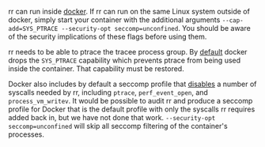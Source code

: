 rr can run inside [docker](https://www.docker.com/). If rr can run on the same Linux system outside of docker, simply start your container with the additional arguments ```--cap-add=SYS_PTRACE --security-opt seccomp=unconfined```.  You should be aware of the security implications of these flags before using them.

rr needs to be able to ptrace the tracee process group. By [default](https://docs.docker.com/engine/reference/run/#runtime-privilege-and-linux-capabilities) docker drops the ```SYS_PTRACE``` capability which prevents ptrace from being used inside the container.  That capability must be restored.

Docker also includes by default a seccomp profile that [disables](https://docs.docker.com/engine/security/seccomp/#significant-syscalls-blocked-by-the-default-profile) a number of syscalls needed by rr, including ```ptrace```, ```perf_event_open```, and ```process_vm_writev```. It would be possible to audit rr and produce a seccomp profile for Docker that is the default profile with only the syscalls rr requires added back in, but we have not done that work. ```--security-opt seccomp=unconfined``` will skip all seccomp filtering of the container's processes.

